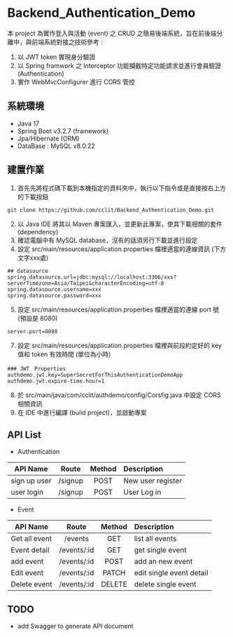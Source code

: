 # Backend_Authentication_Demo
本 project 為實作登入與活動 (event) 之 CRUD 之簡易後端系統，旨在前後端分離中，與前端系統對接之技術參考 :
1. 以 JWT token 實現身分驗證
2. 以 Spring framwork 之 Interceptor 功能攔截特定功能請求並進行會員驗證 (Authentication)
3. 實作 WebMvcConfigurer 進行 CORS 管控

## 系統環境
- Java 17
- Spring Boot v3.2.7 (framework)
- Jpa/Hibernate (ORM)
- DataBase : MySQL v8.0.22

## 建置作業
1. 首先先將程式碼下載到本機指定的資料夾中，執行以下指令或是直接按右上方的下載按鈕

```
git clone https://github.com/cclit/Backend_Authentication_Demo.git
```
2. 以 Java IDE 將其以 Maven 專案匯入，並更新此專案，使其下載相關的套件 (dependency)
3. 確認電腦中有 MySQL database，沒有的話須另行下載並進行設定
4. 設定 src/main/resources/application.properties 檔裡適當的連線資訊 (下方文字xxx處)

```
## datasource
spring.datasource.url=jdbc:mysql://localhost:3306/xxx?serverTimezone=Asia/Taipei&characterEncoding=utf-8
spring.datasource.username=xxx
spring.datasource.password=xxx
```
5. 設定 src/main/resources/application.properties 檔裡適當的連線 port 號 (預設是 8080)

```
server.port=8080
```

7. 設定 src/main/resources/application.properties 檔裡與前段約定好的 key 值和 token 有效時間 (單位為小時)

```
### JWT　Properties 
authdemo.jwt.key=SuperSecretForThisAuthenticationDemoApp
authdemo.jwt.expire-time.hour=1
```

8. 於 src/main/java/com/cclit/authdemo/config/Corsfig.java 中設定 CORS 相關資訊
9. 在 IDE 中進行編譯 (build project)，並啟動專案


## API List
- Authentication

| API Name   | Route     | Method    | Description      |
|------------|:---------:|:---------:|:-----------------|
|sign up user| /signup   | POST      | New user register|
|user login  | /signup   | POST      | User Log in      |

- Event

| API Name   | Route        | Method | Description      |
|-------------|:-----------:|:------:|:-----------------|
|Get all event| /events     | GET    | list all events  |
|Event detail | /events/:id | GET    | get single event |
|add event    | /events/:id | POST   | add an new event |
|Edit event   | /events/:id | PATCH  | edit single event detail |
|Delete event | /events/:id | DELETE | delete single event |

## TODO
* add Swagger to generate API document

